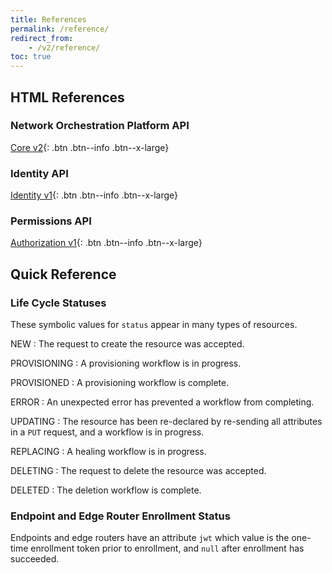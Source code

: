 ```yaml
---
title: References
permalink: /reference/
redirect_from:
    - /v2/reference/
toc: true
---
```


## HTML References

### Network Orchestration Platform API

[Core v2](https://gateway.production.netfoundry.io/core/v2/docs/index.html){: .btn .btn--info .btn--x-large}

### Identity API

[Identity v1](https://gateway.production.netfoundry.io/identity/v1/docs/index.html){: .btn .btn--info .btn--x-large}

### Permissions API

[Authorization v1](https://gateway.production.netfoundry.io/auth/v1/docs/index.html){: .btn .btn--info .btn--x-large}


## Quick Reference

### Life Cycle Statuses

These symbolic values for `status` appear in many types of resources.

NEW
: The request to create the resource was accepted.

PROVISIONING
: A provisioning workflow is in progress.

PROVISIONED
: A provisioning workflow is complete.

ERROR
: An unexpected error has prevented a workflow from completing.

UPDATING
: The resource has been re-declared by re-sending all attributes in a `PUT` request, and a workflow is in progress.

REPLACING
: A healing workflow is in progress.

DELETING
: The request to delete the resource was accepted.

DELETED
: The deletion workflow is complete.

### Endpoint and Edge Router Enrollment Status

Endpoints and edge routers have an attribute `jwt` which value is the one-time enrollment token prior to enrollment, and `null` after enrollment has succeeded.
